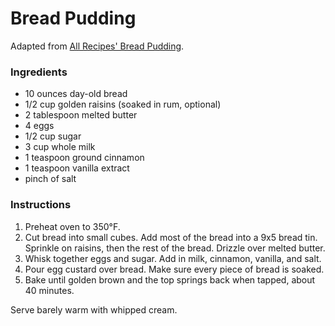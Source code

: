 # Bread Pudding

Adapted from [All Recipes' Bread Pudding](http://allrecipes.com/recipe/7177/bread-pudding-ii/).

### Ingredients

- 10 ounces day-old bread
- 1/2 cup golden raisins (soaked in rum, optional)
- 2 tablespoon melted butter
- 4 eggs
- 1/2 cup sugar
- 3 cup whole milk
- 1 teaspoon ground cinnamon
- 1 teaspoon vanilla extract
- pinch of salt

### Instructions

1. Preheat oven to 350&deg;F.
2. Cut bread into small cubes. Add most of the bread into a 9x5 bread tin. Sprinkle on raisins, then the rest of the bread. Drizzle over melted butter.
3. Whisk together eggs and sugar. Add in milk, cinnamon, vanilla, and salt.
4. Pour egg custard over bread. Make sure every piece of bread is soaked.
5. Bake until golden brown and the top springs back when tapped, about 40 minutes.

Serve barely warm with whipped cream.

